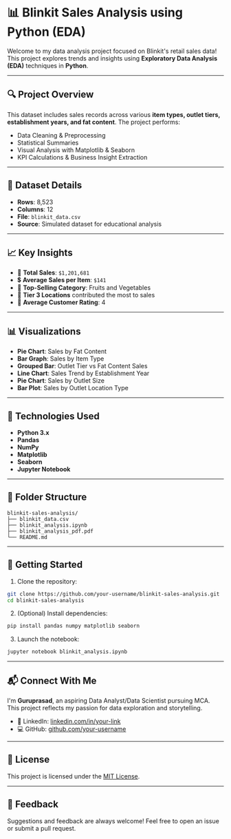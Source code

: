 # 📊 Blinkit Sales Analysis using Python (EDA)

Welcome to my data analysis project focused on Blinkit's retail sales data!  
This project explores trends and insights using **Exploratory Data Analysis (EDA)** techniques in **Python**.

---

## 🔍 Project Overview

This dataset includes sales records across various **item types, outlet tiers, establishment years, and fat content**. The project performs:

- Data Cleaning & Preprocessing
- Statistical Summaries
- Visual Analysis with Matplotlib & Seaborn
- KPI Calculations & Business Insight Extraction

---

## 📂 Dataset Details

- **Rows**: 8,523  
- **Columns**: 12  
- **File**: `blinkit_data.csv`  
- **Source**: Simulated dataset for educational analysis

---

## 📈 Key Insights

- 🛒 **Total Sales**: `$1,201,681`
- 💲 **Average Sales per Item**: `$141`
- 🥦 **Top-Selling Category**: Fruits and Vegetables
- 🏬 **Tier 3 Locations** contributed the most to sales
- 🌟 **Average Customer Rating**: 4

---

## 📊 Visualizations

- **Pie Chart**: Sales by Fat Content
- **Bar Graph**: Sales by Item Type
- **Grouped Bar**: Outlet Tier vs Fat Content Sales
- **Line Chart**: Sales Trend by Establishment Year
- **Pie Chart**: Sales by Outlet Size
- **Bar Plot**: Sales by Outlet Location Type

---

## 🧰 Technologies Used

- **Python 3.x**
- **Pandas**
- **NumPy**
- **Matplotlib**
- **Seaborn**
- **Jupyter Notebook**

---

## 📁 Folder Structure

```
blinkit-sales-analysis/
├── blinkit_data.csv
├── blinkit_analysis.ipynb
├── blinkit_analysis_pdf.pdf
└── README.md
```

---

## 🚀 Getting Started

1. Clone the repository:
```bash
git clone https://github.com/your-username/blinkit-sales-analysis.git
cd blinkit-sales-analysis
```

2. (Optional) Install dependencies:
```bash
pip install pandas numpy matplotlib seaborn
```

3. Launch the notebook:
```bash
jupyter notebook blinkit_analysis.ipynb
```

---

## 📬 Connect With Me

I'm **Guruprasad**, an aspiring Data Analyst/Data Scientist pursuing MCA.  
This project reflects my passion for data exploration and storytelling.

- 🔗 LinkedIn: [linkedin.com/in/your-link](https://linkedin.com/in/your-link)  
- 💻 GitHub: [github.com/your-username](https://github.com/your-username)

---

## 📜 License

This project is licensed under the [MIT License](LICENSE).

---

## 🙌 Feedback

Suggestions and feedback are always welcome! Feel free to open an issue or submit a pull request.
